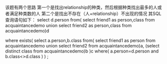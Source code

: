 该题有两个思路
第一个是找出relationship的种类，然后根据种类找出最多的人或者满足种类数的人
第二个是找出不存在（人+relationship）不出现的情况
其SQL查询语句如下：
select d.person
from(
select friend1 as person,class
from acquaintancedemo
union 
select friend2 as person,class
from acquaintancedemo)d


where exists(
select a.person,b.class
from(
select friend1 as person
from acquaintancedemo
union
select friend2 
from acquaintancedemo)a,
(select distinct class
from acquaintancedemo)b
)c
where(
a.person=d.person and b.class<>d.class
)
)
;
